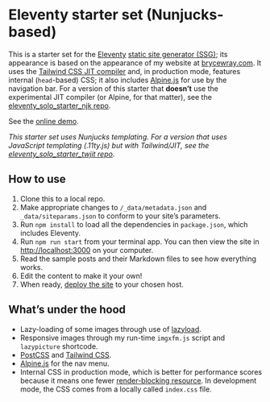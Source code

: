 # Eleventy starter set (Nunjucks-based)

This is a starter set for the [Eleventy](https://11ty.dev) [static site generator (SSG)](https://staticgen.com); its appearance is based on the appearance of my website at [brycewray.com](https://brycewray.com). It uses the [Tailwind CSS JIT compiler](https://blog.tailwindcss.com/just-in-time-the-next-generation-of-tailwind-css) and, in production mode, features internal (`head`-based) CSS; it also includes [Alpine.js](https://github.com/alpinejs/alpine) for use by the navigation bar. For a version of this starter that **doesn’t** use the experimental JIT compiler (or Alpine, for that matter), see the [eleventy_solo_starter_njk repo](https://github.com/brycewray/eleventy_solo_starter_njk).

See the [online demo](https://eleventy-solo-starter-njk-twjit.vercel.app/).

*This starter set uses Nunjucks templating. For a version that uses JavaScript templating (.11ty.js) but with Tailwind/JIT, see the [eleventy_solo_starter_twjit repo](https://github.com/brycewray/eleventy_solo_starter_twjit).*

## How to use

1. Clone this to a local repo.
2. Make appropriate changes to `/_data/metadata.json` and `_data/siteparams.json` to conform to your site’s parameters.
3. Run `npm install` to load all the dependencies in `package.json`, which includes Eleventy.
4. Run `npm run start` from your terminal app. You can then view the site in [http://localhost:3000](http://localhost:3000) on your computer.
5. Read the sample posts and their Markdown files to see how everything works.
6. Edit the content to make it your own!
7. When ready, [deploy the site](https://www.11ty.dev/docs/tutorials/#put-it-on-the-web) to your chosen host.

## What’s under the hood

- Lazy-loading of some images through use of [lazyload](https://github.com/verlok/vanilla-lazyload).
- Responsive images through my run-time `imgxfm.js` script and `lazypicture` shortcode.
- [PostCSS](https://postcss.org) and [Tailwind CSS](https://tailwindcss.com).
- [Alpine.js](https://github.com/alpinejs/alpine) for the nav menu.
- Internal CSS in production mode, which is better for performance scores because it means one fewer [render-blocking resource](https://web.dev/render-blocking-resources/). In development mode, the CSS comes from a locally called `index.css` file.